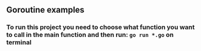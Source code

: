 ## Goroutine examples

### To run this project you need to choose what function you want to call in the main function and then run: `go run *.go` on terminal